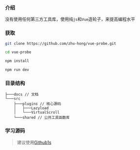 ### 介绍

没有使用任何第三方工具库，使用纯`js`和`Vue`造轮子，来提高编程水平

### 获取

```bash
git clone https://github.com/zhu-hong/vue-probe.git

cd vue-probe

npm install

npm run dev
```

### 目录结构

```{3-5}
├───docs // 文档
└───src
    ├───plugins // 核心源码
    │   ├───Lazyload
    │   └───VirtualScroll
    └───shared // 公共工具函数库
```

### 学习源码

> 建议使用[Github1s](https://github1s.com/zhu-hong/vue-probe/)
